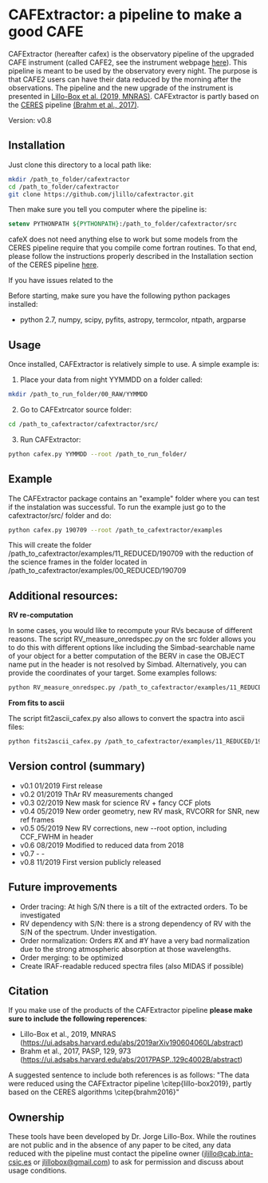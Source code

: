 # CAFExtractor: a pipeline to make a good CAFE

CAFExtractor (hereafter cafex) is the observatory pipeline of the upgraded CAFE instrument (called CAFE2, see the instrument webpage [here](http://www.caha.es/CAHA/Instruments/CAFE/index.html)). This pipeline is meant to be used by the observatory every night. The purpose is that CAFE2 users can have their data reduced by the morning after the observations. The pipeline and the new upgrade of the instrument is presented in [Lillo-Box et al. (2019, MNRAS)](https://ui.adsabs.harvard.edu/abs/2019arXiv190604060L/abstract). CAFExtractor is partly based on the [CERES](https://github.com/rabrahm/ceres) pipeline [(Brahm et al., 2017)](https://ui.adsabs.harvard.edu/abs/2017PASP..129c4002B/abstract).

Version: v0.8

## Installation

Just clone this directory to a local path like:

```bash
mkdir /path_to_folder/cafextractor
cd /path_to_folder/cafextractor
git clone https://github.com/jlillo/cafextractor.git
```
Then make sure you tell you computer where the pipeline is:

```tcsh
setenv PYTHONPATH ${PYTHONPATH}:/path_to_folder/cafextractor/src
```
cafeX does not need anything else to work but some models from the CERES pipeline require that you compile come fortran routines. To that end, please follow the instructions properly described in the Installation section of the CERES pipeline [here](https://github.com/rabrahm/ceres#installation).

If you have issues related to the 

Before starting, make sure you have the following python packages installed:
- python 2.7, numpy, scipy, pyfits, astropy, termcolor, ntpath, argparse


## Usage

Once installed, CAFExtractor is relatively simple to use. A simple example is:

1. Place your data from night YYMMDD on a folder called:

```bash
mkdir /path_to_run_folder/00_RAW/YYMMDD
```

2. Go to CAFExtrcator source folder:

```bash
cd /path_to_cafextractor/cafextractor/src/
```

3. Run CAFExtractor:
```bash
python cafex.py YYMMDD --root /path_to_run_folder/
```

## Example

The CAFExtractor package contains an "example" folder where you can test if the instalation was successful. To run the example just go to the cafextractor/src/ folder and  do:

```bash
python cafex.py 190709 --root /path_to_cafextractor/examples
```

This will create the folder /path_to_cafextractor/examples/11_REDUCED/190709 with the reduction of the science frames in the folder located in /path_to_cafextractor/examples/00_REDUCED/190709

## Additional resources: 

**RV re-computation**

In some cases, you would like to recompute your RVs because of different reasons. The script RV_measure_onredspec.py on the src folder allows you to do this with different options like including the Simbad-searchable name of your object for a better computation of the BERV in case the OBJECT name put in the header is not resolved by Simbad. Alternatively, you can provide the coordinates of your target. Some examples follows:

```bash
python RV_measure_onredspec.py /path_to_cafextractor/examples/11_REDUCED/190709/reduced/HD109358__190709_0052_red.fits --COORD 12:33:44.54 +41:21:26.92 --RVguess 6.2 --RVampl 100. --UPDATERV
```

**From fits to ascii**

The script fit2ascii_cafex.py also allows to convert the spactra into ascii files:

```bash
python fits2ascii_cafex.py /path_to_cafextractor/examples/11_REDUCED/190709/reduced/
```

## Version control (summary)

- v0.1	  01/2019	First release
- v0.2	  01/2019	ThAr RV measurements changed
- v0.3	  02/2019	New mask for science RV + fancy CCF plots
- v0.4	  05/2019	New order geometry, new RV mask, RVCORR for SNR, new ref frames
- v0.5	  05/2019	New RV corrections, new --root option, including CCF_FWHM in header
- v0.6	  08/2019	Modified to reduced data from 2018
- v0.7	  -		-
- v0.8	  11/2019	First version publicly released  

## Future improvements

- Order tracing: At high S/N there is a tilt of the extracted orders. To be investigated
- RV dependency with S/N: there is a strong dependency of RV with the S/N of the spectrum. Under investigation.
- Order normalization: Orders #X and #Y have a very bad normalization due to the strong atmospheric absorption at those wavelengths.
- Order merging: to be optimized
- Create IRAF-readable reduced spectra files (also MIDAS if possible)

## Citation

If you make use of the products of the CAFExtractor pipeline **please make sure to include the following reperences**:
- Lillo-Box et al., 2019, MNRAS (https://ui.adsabs.harvard.edu/abs/2019arXiv190604060L/abstract)
- Brahm et al., 2017, PASP, 129, 973 (https://ui.adsabs.harvard.edu/abs/2017PASP..129c4002B/abstract)

A suggested sentence to include both references is as follows: "The data were reduced using the CAFExtractor pipeline \citep{lillo-box2019}, partly based on the CERES algorithms \citep{brahm2016}"

## Ownership

These tools have been developed by Dr. Jorge Lillo-Box. While the routines are not public and in the absence of any paper to be cited, any data reduced with the pipeline must contact the pipeline owner (jlillo@cab.inta-csic.es or jlillobox@gmail.com) to ask for permission and discuss about usage conditions. 
